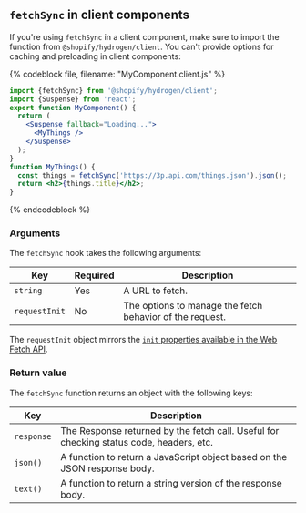 ## `fetchSync` in client components

If you're using `fetchSync` in a client component, make sure to import the function from `@shopify/hydrogen/client`. You can't provide options for caching and preloading in client components:

{% codeblock file, filename: "MyComponent.client.js" %}

```jsx
import {fetchSync} from '@shopify/hydrogen/client';
import {Suspense} from 'react';
export function MyComponent() {
  return (
    <Suspense fallback="Loading...">
      <MyThings />
    </Suspense>
  );
}
function MyThings() {
  const things = fetchSync('https://3p.api.com/things.json').json();
  return <h2>{things.title}</h2>;
}
```

{% endcodeblock %}

### Arguments

The `fetchSync` hook takes the following arguments:

| Key           | Required | Description                                              |
| ------------- | -------- | -------------------------------------------------------- |
| `string`      | Yes      | A URL to fetch.                                          |
| `requestInit` | No       | The options to manage the fetch behavior of the request. |

The `requestInit` object mirrors the [`init` properties available in the Web Fetch API](https://developer.mozilla.org/en-US/docs/Web/API/Request/Request).

### Return value

The `fetchSync` function returns an object with the following keys:

| Key        | Description                                                                             |
| ---------- | --------------------------------------------------------------------------------------- |
| `response` | The Response returned by the fetch call. Useful for checking status code, headers, etc. |
| `json()`   | A function to return a JavaScript object based on the JSON response body.               |
| `text()`   | A function to return a string version of the response body.                             |
